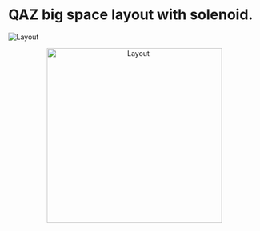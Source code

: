 # QAZ big space layout with solenoid.
![Layout](layout.png)
<p align="center">
  <img src="./layout.png" width="350" title="Layout">
</p>
